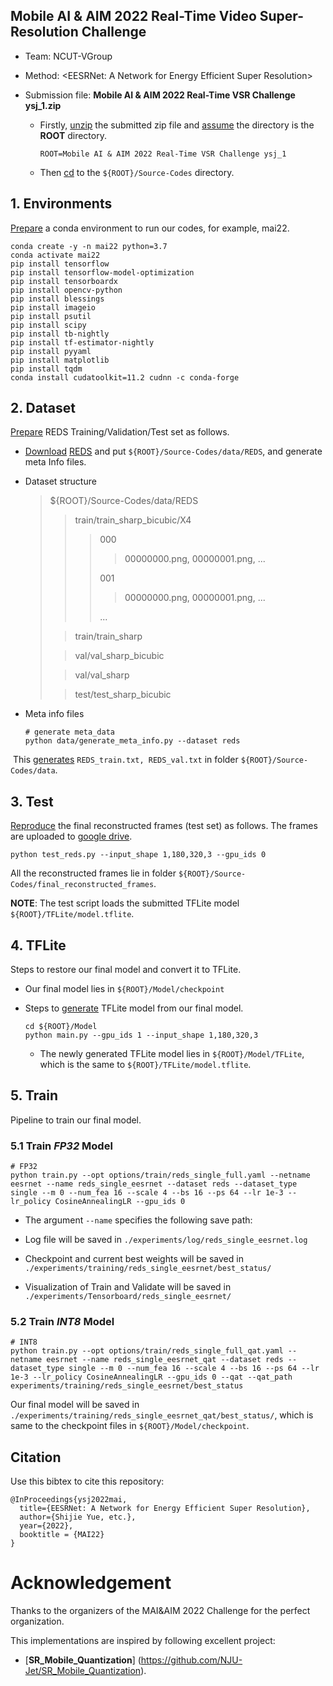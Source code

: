## Mobile AI & AIM 2022 Real-Time Video Super-Resolution Challenge
* Team: NCUT-VGroup

* Method: <EESRNet: A Network for Energy Efficient Super Resolution>

* Submission file: **Mobile AI & AIM 2022 Real-Time VSR Challenge ysj_1.zip**

  * Firstly, <u>unzip</u> the submitted zip file and <u>assume</u> the directory is the **ROOT** directory.

    ```shell
    ROOT=Mobile AI & AIM 2022 Real-Time VSR Challenge ysj_1
    ```
  
  * Then <u>cd</u> to the `${ROOT}/Source-Codes` directory.

## 1. Environments
<u>Prepare</u> a conda environment to run our codes, for example, mai22.

```shell
conda create -y -n mai22 python=3.7
conda activate mai22
pip install tensorflow
pip install tensorflow-model-optimization
pip install tensorboardx
pip install opencv-python
pip install blessings
pip install imageio
pip install psutil
pip install scipy
pip install tb-nightly
pip install tf-estimator-nightly
pip install pyyaml
pip install matplotlib
pip install tqdm
conda install cudatoolkit=11.2 cudnn -c conda-forge
```




## 2. Dataset
<u>Prepare</u> REDS Training/Validation/Test set as follows.

* <u>Download</u> [REDS](https://codalab.lisn.upsaclay.fr/competitions/1756#participate) and put `${ROOT}/Source-Codes/data/REDS`, and generate meta Info files.

* Dataset structure

  > ${ROOT}/Source-Codes/data/REDS
  >
  > > train/train_sharp_bicubic/X4
  > >
  > > > 000
  > > >
  > > > > 00000000.png, 00000001.png, ...
  > > >
  > > > 001
  > > >
  > > > > 00000000.png, 00000001.png, ...
  > > >
  > > > ...
  >
  > > train/train_sharp
  >
  > > val/val_sharp_bicubic
  >
  > > val/val_sharp
  >
  > > test/test_sharp_bicubic

* Meta info files

    ```shell
    # generate meta_data
    python data/generate_meta_info.py --dataset reds
    ```

​		This <u>generates</u> `REDS_train.txt, REDS_val.txt` in folder `${ROOT}/Source-Codes/data`.


## 3. Test
<u>Reproduce</u> the final reconstructed frames (test set) as follows. The frames are uploaded to [google drive](https://drive.google.com/file/d/1eVoCSIkNhyhe12H640e1gDdu6FVH5DRs/view?usp=sharing).

```shell
python test_reds.py --input_shape 1,180,320,3 --gpu_ids 0
```

All the reconstructed frames lie in folder `${ROOT}/Source-Codes/final_reconstructed_frames`. 

**NOTE**: The  test script loads the submitted TFLite model `${ROOT}/TFLite/model.tflite`.




## 4. TFLite
Steps to restore our final model and convert it to TFLite.

* Our final model lies in `${ROOT}/Model/checkpoint`

* Steps to <u>generate</u> TFLite model from our final model.

  ```shell
  cd ${ROOT}/Model
  python main.py --gpu_ids 1 --input_shape 1,180,320,3
  ```
  
  * The newly generated TFLite model lies in `${ROOT}/Model/TFLite`, which is the same to `${ROOT}/TFLite/model.tflite`.


## 5. Train 
Pipeline to train our final model. 

### 5.1 Train *FP32* Model 

```shell
# FP32 
python train.py --opt options/train/reds_single_full.yaml --netname eesrnet --name reds_single_eesrnet --dataset reds --dataset_type single --m 0 --num_fea 16 --scale 4 --bs 16 --ps 64 --lr 1e-3 --lr_policy CosineAnnealingLR --gpu_ids 0
```

* The argument ```--name``` specifies the following save path:

* Log file will be saved in ```./experiments/log/reds_single_eesrnet.log```
* Checkpoint and current best weights will be saved in ```./experiments/training/reds_single_eesrnet/best_status/```
* Visualization of Train and Validate will be saved in ```./experiments/Tensorboard/reds_single_eesrnet/```



### 5.2 Train *INT8* Model

```shell
# INT8
python train.py --opt options/train/reds_single_full_qat.yaml --netname eesrnet --name reds_single_eesrnet_qat --dataset reds --dataset_type single --m 0 --num_fea 16 --scale 4 --bs 16 --ps 64 --lr 1e-3 --lr_policy CosineAnnealingLR --gpu_ids 0 --qat --qat_path experiments/training/reds_single_eesrnet/best_status
```

Our final model will be saved in `./experiments/training/reds_single_eesrnet_qat/best_status/`, which is same to the checkpoint files in `${ROOT}/Model/checkpoint`.

## Citation

Use this bibtex to cite this repository:
```
@InProceedings{ysj2022mai,
  title={EESRNet: A Network for Energy Efficient Super Resolution},
  author={Shijie Yue, etc.},
  year={2022},
  booktitle = {MAI22}
}
```

# Acknowledgement

Thanks to the organizers of the MAI&AIM 2022 Challenge for the perfect organization.

This implementations are inspired by following excellent project:

* [**SR_Mobile_Quantization**] (https://github.com/NJU-Jet/SR_Mobile_Quantization).

